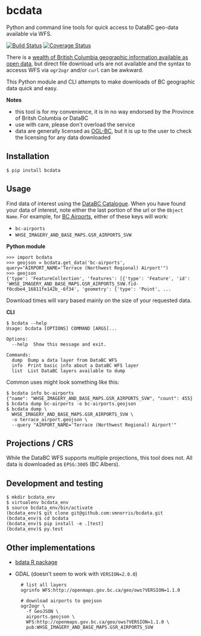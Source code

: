 # bcdata

Python and command line tools for quick access to DataBC geo-data available via WFS.

[![Build Status](https://travis-ci.org/smnorris/bcdata.svg?branch=master)](https://travis-ci.org/smnorris/bcdata)
[![Coverage Status](https://coveralls.io/repos/github/smnorris/bcdata/badge.svg?branch=master)](https://coveralls.io/github/smnorris/bcdata?branch=master)

There is a [wealth of British Columbia geographic information available as open
data](https://catalogue.data.gov.bc.ca/dataset?download_audience=Public),
but direct file download urls are not available and the syntax to accesss WFS via `ogr2ogr` and/or `curl` can be awkward.

This Python module and CLI attempts to make downloads of BC geographic data quick and easy.


**Notes**

- this tool is for my convenience, it is in no way endorsed by the Province of Britsh Columbia or DataBC
- use with care, please don't overload the service
- data are generally licensed as [OGL-BC](http://www2.gov.bc.ca/gov/content/governments/about-the-bc-government/databc/open-data/open-government-license-bc), but it is up to the user to check the licensing for any data downloaded


## Installation

    $ pip install bcdata

## Usage

Find data of interest using the [DataBC Catalogue](https://catalogue.data.gov.bc.ca/dataset?download_audience=Public). When you have found your data of interest, note either the last portion of the url or the `Object Name`. For example, for [BC Airports]( https://catalogue.data.gov.bc.ca/dataset/bc-airports), either of these keys will work:

- `bc-airports`
- `WHSE_IMAGERY_AND_BASE_MAPS.GSR_AIRPORTS_SVW`

**Python module**

    >>> import bcdata
    >>> geojson = bcdata.get_data('bc-airports', query="AIRPORT_NAME='Terrace (Northwest Regional) Airport'")
    >>> geojson
    {'type': 'FeatureCollection', 'features': [{'type': 'Feature', 'id': 'WHSE_IMAGERY_AND_BASE_MAPS.GSR_AIRPORTS_SVW.fid-f0cdbe4_16811fe142b_-6f34', 'geometry': {'type': 'Point', ...

Download times will vary based mainly on the size of your requested data.

**CLI**

    $ bcdata --help
    Usage: bcdata [OPTIONS] COMMAND [ARGS]...

    Options:
      --help  Show this message and exit.

    Commands:
      dump  Dump a data layer from DataBC WFS
      info  Print basic info about a DataBC WFS layer
      list  List DataBC layers available to dump

Common uses might look something like this:

    $ bcdata info bc-airports
    {"name": "WHSE_IMAGERY_AND_BASE_MAPS.GSR_AIRPORTS_SVW", "count": 455}
    $ bcdata dump bc-airports -o bc-airports.geojson
    $ bcdata dump \
      WHSE_IMAGERY_AND_BASE_MAPS.GSR_AIRPORTS_SVW \
      -o terrace_airport.geojson \
      --query "AIRPORT_NAME='Terrace (Northwest Regional) Airport'"

## Projections / CRS

While the DataBC WFS supports multiple projections, this tool does not. All data is downloaded as `EPSG:3005` (BC Albers).


## Development and testing

    $ mkdir bcdata_env
    $ virtualenv bcdata_env
    $ source bcdata_env/bin/activate
    (bcdata_env)$ git clone git@github.com:smnorris/bcdata.git
    (bcdata_env)$ cd bcdata
    (bcdata_env)$ pip install -e .[test]
    (bcdata_env)$ py.test


## Other implementations
- [bdata R package](https://github.com/bcgov/bcdata)
- GDAL (doesn't seem to work with `VERSION=2.0.0`)

        # list all layers
        ogrinfo WFS:http://openmaps.gov.bc.ca/geo/ows?VERSION=1.1.0

        # download airports to geojson
        ogr2ogr \
          -f GeoJSON \
          airports.geojson \
          WFS:http://openmaps.gov.bc.ca/geo/ows?VERSION=1.1.0 \
          pub:WHSE_IMAGERY_AND_BASE_MAPS.GSR_AIRPORTS_SVW
